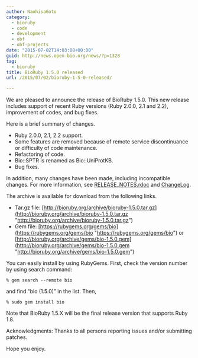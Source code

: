 ```yaml
---
author: NaohisaGoto
category:
  - bioruby
  - code
  - development
  - obf
  - obf-projects
date: "2015-07-02T14:03:08+00:00"
guid: http://news.open-bio.org/news/?p=1328
tag:
  - bioruby
title: BioRuby 1.5.0 released
url: /2015/07/02/bioruby-1-5-0-released/

---
```

We are pleased to announce the release of BioRuby 1.5.0. This new release includes support of recent Ruby versions (Ruby 2.0.0, 2.1 and 2.2),  improvement of codes, and bug fixes.

Here is a brief summary of changes.

- Ruby 2.0.0, 2.1, 2.2 support.
- Some features are removed because of remote service discontinuance or difficulty of code maintenance.
- Refactoring of code.
- Bio::SPTR is renamed as Bio::UniProtKB.
- Bug fixes.

In addition, many changes have been made, including incompatible changes. For more information, see [RELEASE\_NOTES.rdoc](https://github.com/bioruby/bioruby/blob/1.5.0/RELEASE_NOTES.rdoc "RELEASE_NOTES.rdoc") and [ChangeLog](https://github.com/bioruby/bioruby/blob/1.5.0/ChangeLog "ChangeLog").

The archive is available for download from the following links.

- Tar.gz file: [http://bioruby.org/archive/bioruby-1.5.0.tar.gz](http://bioruby.org/archive/bioruby-1.5.0.tar.gz "http://bioruby.org/archive/bioruby-1.5.0.tar.gz")
- Gem file: [https://rubygems.org/gems/bio](https://rubygems.org/gems/bio "https://rubygems.org/gems/bio") or [http://bioruby.org/archive/gems/bio-1.5.0.gem](http://bioruby.org/archive/gems/bio-1.5.0.gem "http://bioruby.org/archive/gems/bio-1.5.0.gem")

You can easily install by using RubyGems. First, check the
version number by using search command:

`% gem search --remote bio`

and find “bio (1.5.0)” in the list. Then,

`% sudo gem install bio`

Note that BioRuby 1.5.X will be the final release version that supports Ruby 1.8.

Acknowledgments: Thanks to all persons reporting issues and/or
submitting patches.

Hope you enjoy.
